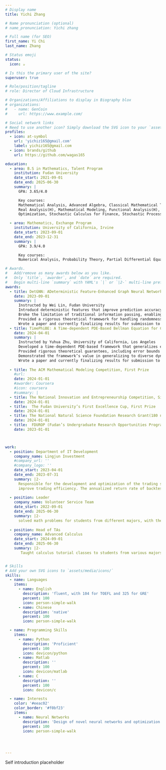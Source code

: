 ```yaml
---
# Display name
title: Yichi Zhang

# Name pronunciation (optional)
# name_pronunciation: Yichi zhang

# Full name (for SEO)
first_name: Yi Chi
last_name: Zhang

# Status emoji
status:
  icon: ☕️

# Is this the primary user of the site?
superuser: true

# Role/position/tagline
# role: Director of Cloud Infrastructure

# Organizations/Affiliations to display in Biography blox
# organizations:
#   - name: GenCoin
#     url: https://www.example.com/

# Social network links
# Need to use another icon? Simply download the SVG icon to your `assets/media/icons/` folder.
profiles:
  - icon: at-symbol
    url: 'yichiz165@gmail.com'
    label: yichiz165@gmail.com
  - icon: brands/github
    url: https://github.com/wagas165

education:
  - area: B.S in Mathematics, Talent Program
    institution: Fudan University
    date_start: 2021-09-01
    date_end: 2025-06-30
    summary: |
      GPA: 3.65/4.0

      Key courses:
      Mathematical Analysis, Advanced Algebra, Classical Mathematical Thoughts, Ordinary Differential Equations, 
      Real Analysis(H), Mathematical Modeling, Functional Analysis(H), Equations of Mathematical Physics(H), 
      Optimization, Stochastic Calculus for Finance, Stochastic Processes, Mathematical Statistics

  - area: Mathematics, Exchange Program
    institution: University of California, Irvine
    date_start: 2023-09-01
    date_end: 2023-12-31
    summary: |
      GPA: 3.9/4.0

      Key courses:
      Numerical Analysis, Probability Theory, Partial Differential Equations

# Awards.
#   Add/remove as many awards below as you like.
#   Only `title`, `awarder`, and `date` are required.
#   Begin multi-line `summary` with YAML's `|` or `|2-` multi-line prefix and indent 2 spaces below.
awards:
  - title: DetGNN: ADeterministic Feature-Enhanced Graph Neural Network for Modeling Higher-order Interactions
    date: 2023-09-01
    summary: |
      Instructed by Wei Lin, Fudan University
      Introducd deterministic features that improve prediction accuracy and established a new paradigm for modeling and predicting complex systems.
      Broke the limitation of traditional information passing, enabling information exchange across multiple nodes and edges simultaneously, capturing higher-order interactions beyond direct adjacency.
      Provided a rigorous theoretical framework for handling randomness and uncertainty in complex networks.
      Wrote a paper and currently finalizing results for submission to ICML 2025.
  - title: TimePhiBE: A Time-dependent PDE-Based Bellman Equation for Continuous-Time Policy Evaluation
    date: 2024-04-01
    summary: |
      Instructed by Yuhua Zhu, University of California, Los Angeles
      Developed a time-dependent PDE-based framework that generalizes existing policy evaluation methods to handle dynamic, time-varying systems in reinforcement learning, including scenarios with discount factors.
      Provided rigorous theoretical guarantees, including error bounds and high-order approximations for both deterministic and stochastic cases.
      Demonstrated the framework’s value in generalizing to diverse dynamic scenarios and its superior accuracy.
      Wrote a paper and currently finalizing results for submission to NeurIPS 2025.
      
  - title: The ACM Mathematical Modeling Competition, First Prize
    #url: 
    date: 2024-01-01
    #awarder: Coursera
    #icon: coursera
    #summary: |
  - title: The National Innovation and Entrepreneurship Competition, Silver Award
    date: 2024-01-01
  - title:  The Fudan University’s First Excellence Cup, First Prize
    date: 2024-01-01
  - title: The National Natural Science Foundation Research Grant(180 nationwide), ¥100,000
    date: 2024-01-01
  - title:  FDUROP (Fudan’s Undergraduate Research Opportunities Program) Grant, ¥20,000
    date: 2023-01-01



work:
  - position: Department of IT Development
    company_name: Lingjun Investment
    #company_url: ''
    #company_logo: ''
    date_start: 2023-04-01
    date_end: 2023-07-31
    summary: |2-
      Responsible for the development and optimization of the trading system, integrating deep learning technology to significantly
      improve trading efficiency. The annualized return rate of backtesting exceeded 20%, with the Sharpe ratio 0.7.
  
  - position: Leader
    company_name: Volunteer Service Team
    date_start: 2022-09-01
    date_end: 2025-06-30
    summary: |2-
      solved math problems for students from different majors, with the total service time beyond 200 hours.
  
  - position: Head of TAs
    company_name: Advanced Calculus
    date_start: 2024-09-01
    date_end: 2025-06-30
    summary: |2-
       Taught calculus tutorial classes to students from various majors, established an online QA platform.


# Skills
# Add your own SVG icons to `assets/media/icons/`
skills:
  - name: Languages
    items:
      - name: English
        description: 'fluent, with 104 for TOEFL and 325 for GRE'
        percent: 100
        icon: person-simple-walk
      - name: Chinese
        description: 'native'
        percent: 100
        icon: person-simple-walk

  - name: Programming Skills
    items:
      - name: Python
        description: 'Proficient'
        percent: 100
        icon: devicon/python
      - name: Matlab
        description: ''
        percent: 100
        icon: devicon/matlab
      - name: C
        description: ''
        percent: 100
        icon: devicon/c

  - name: Interests
    color: '#eeac02'
    color_border: '#f0bf23'
    items:
      - name: Neural Networks
        description: 'Design of novel neural networks and optimization frameworks, especially in hypergraph neural networks, and the application of machine learning in various fields'
        percent: 100
        icon: person-simple-walk




---
```


Self introduction placeholder